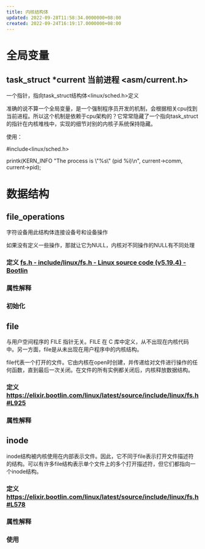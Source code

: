```yaml
---
title: 内核结构体
updated: 2022-09-28T11:58:34.0000000+08:00
created: 2022-09-24T16:19:17.0000000+08:00
---
```


# 全局变量 
## task_struct \*current 当前进程 \<asm/current.h\>
一个指针，指向task_struct结构体\<linux/sched.h\>定义

准确的说不算一个全局变量，是一个强制程序员开发的机制，会根据相关cpu找到当前进程。所以这个机制是依赖于cpu架构的？它常常隐藏了一个指向task_struct的指针在内核堆栈中，实现的细节对别的内核子系统保持隐藏。

使用：

\#include\<linux/sched.h\>

printk(KERN_INFO "The process is \\"%s\\" (pid %i)\n", current-\>comm, current-\>pid);
# 数据结构
## file_operations
字符设备用此结构体连接设备号和设备操作

如果没有定义一些操作，那就让它为NULL，内核对不同操作的NULL有不同处理
### 定义 [fs.h - include/linux/fs.h - Linux source code (v5.19.4) - Bootlin](https://elixir.bootlin.com/linux/latest/source/include/linux/fs.h#L1964)
### 属性解释 
### 初始化
## file
与用户空间程序的 FILE 指针无关。FILE 在 C 库中定义，从不出现在内核代码中。另一方面，file是从未出现在用户程序中的内核结构。

file代表一个打开的文件。它由内核在open时创建，并传递给对文件进行操作的任何函数，直到最后一次关闭。在文件的所有实例都关闭后，内核释放数据结构。
### 定义 <https://elixir.bootlin.com/linux/latest/source/include/linux/fs.h#L925>
### 属性解释
## inode
inode结构被内核使用在内部表示文件。因此，它不同于file表示打开文件描述符的结构。可以有许多file结构表示单个文件上的多个打开描述符，但它们都指向一个inode结构。
### 定义 <https://elixir.bootlin.com/linux/latest/source/include/linux/fs.h#L578>
### 属性解释
### 使用

